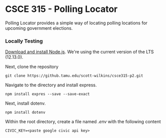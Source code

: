 # CSCE 315 - Polling Locator
Polling Locator provides a simple way of locating polling locations for upcoming government elections.

### Locally Testing
[Download and install Node.js](https://nodejs.org/en/). We're using the current version of the LTS (12.13.0).

Next, clone the repository

	git clone https://github.tamu.edu/scott-wilkins/csce315-p2.git

Navigate to the directory and install express.

    npm install expres --save --save-exact

Next, install dotenv.

	npm install dotenv

Within the root directory, create a file named *.env* with the following content

    CIVIC_KEY=<paste google civic api key>